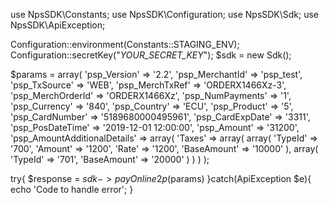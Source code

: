 use NpsSDK\Constants;
use NpsSDK\Configuration;
use NpsSDK\Sdk;
use NpsSDK\ApiException;

Configuration::environment(Constants::STAGING_ENV);
Configuration::secretKey("_YOUR_SECRET_KEY_");
$sdk = new Sdk();

$params = array(
    'psp_Version' => '2.2',
    'psp_MerchantId' => 'psp_test',
    'psp_TxSource' => 'WEB',
    'psp_MerchTxRef' => 'ORDERX1466Xz-3',
    'psp_MerchOrderId' => 'ORDERX1466Xz',
    'psp_NumPayments' => '1',
    'psp_Currency' => '840',
    'psp_Country' => 'ECU',
    'psp_Product' => '5',
    'psp_CardNumber' => '5189680000495961',
    'psp_CardExpDate' => '3311',
    'psp_PosDateTime' => '2019-12-01 12:00:00',
    'psp_Amount' => '31200',
    'psp_AmountAdditionalDetails' => array(
        'Taxes' => array(
            array(
                'TypeId' => '700',
                'Amount' => '1200',
                'Rate' => '1200',
                'BaseAmount' => '10000'
            ),
            array(
                'TypeId' => '701',
                'BaseAmount' => '20000'
            )
        )
    )
);

try{ 
    $response = $sdk->payOnline2p($params) 
}catch(ApiException $e){ 
    echo 'Code to handle error'; 
} 
